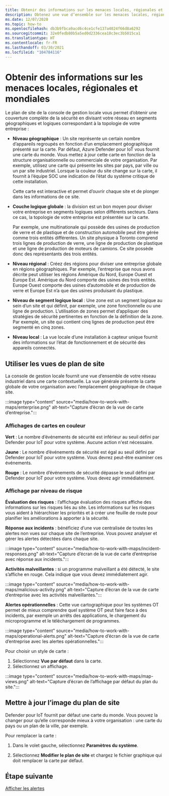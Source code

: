 ```yaml
---
title: Obtenir des informations sur les menaces locales, régionales et mondiales
description: Obtenez une vue d’ensemble sur les menaces locales, régionales et globales à l’aide du plan de site dans la console de gestion locale.
ms.date: 12/07/2020
ms.topic: how-to
ms.openlocfilehash: db3b9fbca9acd6c4ce1cfe137a4024f66d8a6292
ms.sourcegitcommit: 32e0fedb80b5a5ed0d2336cea18c3ec3b5015ca1
ms.translationtype: HT
ms.contentlocale: fr-FR
ms.lasthandoff: 03/30/2021
ms.locfileid: "104784116"
---
```

# <a name="gain-insight-into-global-regional-and-local-threats"></a>Obtenir des informations sur les menaces locales, régionales et mondiales

Le plan de site de la console de gestion locale vous permet d’obtenir une couverture complète de la sécurité en divisant votre réseau en segments géographiques et logiques correspondant à la topologie de votre entreprise :

- **Niveau géographique** : Un site représente un certain nombre d’appareils regroupés en fonction d’un emplacement géographique présenté sur la carte. Par défaut, Azure Defender pour IoT vous fournit une carte du monde. Vous mettez à jour cette carte en fonction de la structure organisationnelle ou commerciale de votre organisation. Par exemple, utilisez une carte qui présente les sites par pays, par ville ou un par site industriel. Lorsque la couleur du site change sur la carte, il fournit à l’équipe SOC une indication de l’état du système critique de cette installation.

  Cette carte est interactive et permet d’ouvrir chaque site et de plonger dans les informations de ce site.

- **Couche logique globale** : la division est un bon moyen pour diviser votre entreprise en segments logiques selon différents secteurs. Dans ce cas, la topologie de votre entreprise est présentée sur la carte.

  Par exemple, une multinationale qui possède des usines de production de verre et de plastique et de construction automobile peut être gérée comme trois entités différentes. Un site physique à Toronto comprend trois lignes de production de verre, une ligne de production de plastique et une ligne de production de moteurs de camions. Ce site possède donc des représentants des trois entités.

- **Niveau régional** : Créez des régions pour diviser une entreprise globale en régions géographiques. Par exemple, l’entreprise que nous avons décrite peut utiliser les régions Amérique du Nord, Europe Ouest et Europe Est. Amérique du Nord comporte des usines des trois entités. Europe Ouest comporte des usines d’automobile et de production de verre et Europe Est n’a que des usines produisant du plastique.

- **Niveau de segment logique local** : Une zone est un segment logique au sein d’un site et qui définit, par exemple, une zone fonctionnelle ou une ligne de production. L’utilisation de zones permet d’appliquer des stratégies de sécurité pertinentes en fonction de la définition de la zone. Par exemple, un site qui contient cinq lignes de production peut être segmenté en cinq zones.

- **Niveau local** : La vue locale d’une installation à capteur unique fournit des informations sur l’état de fonctionnement et de sécurité des appareils connectés.

## <a name="work-with-site-map-views"></a>Utiliser les vues de plan de site

La console de gestion locale fournit une vue d’ensemble de votre réseau industriel dans une carte contextuelle. La vue générale présente la carte globale de votre organisation avec l’emplacement géographique de chaque site.

:::image type="content" source="media/how-to-work-with-maps/enterprise.png" alt-text="Capture d’écran de la vue de carte d’entreprise.":::

### <a name="color-coded-map-views"></a>Affichages de cartes en couleur

**Vert** : Le nombre d’événements de sécurité est inférieur au seuil défini par Defender pour IoT pour votre système. Aucune action n'est nécessaire.

**Jaune** : Le nombre d’événements de sécurité est égal au seuil défini par Defender pour IoT pour votre système. Vous devrez peut-être examiner ces événements.  

**Rouge** : Le nombre d’événements de sécurité dépasse le seuil défini par Defender pour IoT pour votre système. Vous devez agir immédiatement.

### <a name="risk-level-map-views"></a>Affichage par niveau de risque

**Évaluation des risques** : l’affichage évaluation des risques affiche des informations sur les risques liés au site. Les informations sur les risques vous aident à hiérarchiser les priorités et à créer une feuille de route pour planifier les améliorations à apporter à la sécurité.

**Réponse aux incidents** : bénéficiez d’une vue centralisée de toutes les alertes non vues sur chaque site de l’entreprise. Vous pouvez analyser et gérer les alertes détectées dans chaque site.

:::image type="content" source="media/how-to-work-with-maps/incident-responses.png" alt-text="Capture d’écran de la vue de carte d’entreprise avec réponse aux incidents.":::

**Activités malveillantes** : si un programme malveillant a été détecté, le site s’affiche en rouge. Cela indique que vous devez immédiatement agir.

:::image type="content" source="media/how-to-work-with-maps/malicious-activity.png" alt-text="Capture d’écran de la vue de carte d’entreprise avec les activités malveillantes.":::

**Alertes opérationnelles** : Cette vue cartographique pour les systèmes OT permet de mieux comprendre quel système OT peut faire face à des incidents, par exemple un arrêts des applications, le chargement du microprogramme et le téléchargement de programmes.

:::image type="content" source="media/how-to-work-with-maps/operational-alerts.png" alt-text="Capture d’écran de la vue de carte d’entreprise avec les alertes opérationnelles.":::

Pour choisir un style de carte :

1. Sélectionnez **Vue par défaut** dans la carte.
2. Sélectionnez un affichage.

:::image type="content" source="media/how-to-work-with-maps/map-views.png" alt-text="Capture d’écran de l’affichage par défaut du plan du site.":::

## <a name="update-the-site-map-image"></a>Mettre à jour l’image du plan de site

Defender pour IoT fournit par défaut une carte du monde. Vous pouvez la changer pour qu’elle corresponde mieux à votre organisation : une carte du pays ou un plan de la ville, par exemple. 

Pour remplacer la carte :

1. Dans le volet gauche, sélectionnez **Paramètres du système**.

2. Sélectionnez **Modifier le plan de site** et chargez le fichier graphique qui doit remplacer la carte par défaut.

## <a name="next-step"></a>Étape suivante

[Afficher les alertes](how-to-view-alerts.md)
